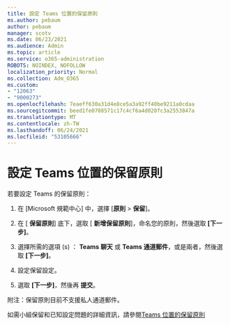 ```yaml
---
title: 設定 Teams 位置的保留原則
ms.author: pebaum
author: pebaum
manager: scotv
ms.date: 06/23/2021
ms.audience: Admin
ms.topic: article
ms.service: o365-administration
ROBOTS: NOINDEX, NOFOLLOW
localization_priority: Normal
ms.collection: Adm_O365
ms.custom:
- "12063"
- "9000273"
ms.openlocfilehash: 7eaeff630a31d4e8ce5a3a92ff40be9211a0cdaa
ms.sourcegitcommit: beed1fe0708571c17c4cf6a4d028fc3a2553847a
ms.translationtype: MT
ms.contentlocale: zh-TW
ms.lasthandoff: 06/24/2021
ms.locfileid: "53105666"
---
```

# <a name="configure-retention-policies-for-teams-locations"></a>設定 Teams 位置的保留原則

若要設定 Teams 的保留原則：

1. 在 [Microsoft 規範中心] 中，選擇 [**原則**  >  **保留**]。

1. 在 [ **保留原則**] 底下，選取 [ **新增保留原則**]，命名您的原則，然後選取 **[下一步]**。

1. 選擇所需的選項 (s) ： **Teams 聊天** 或 **Teams 通道郵件**，或是兩者，然後選取 **[下一步]**。

1. 設定保留設定。 

1. 選取 **[下一步]**，然後再 **提交**。

附注：保留原則目前不支援私人通道郵件。

如需小組保留和已知設定問題的詳細資訊，請參閱[Teams 位置的保留原則](/microsoft-365/compliance/create-retention-policies#retention-policy-for-teams-locations)


